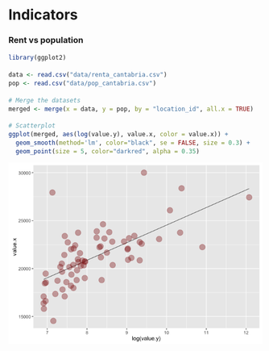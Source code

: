 Indicators
================

### Rent vs population

``` r
library(ggplot2)

data <- read.csv("data/renta_cantabria.csv")
pop <- read.csv("data/pop_cantabria.csv")

# Merge the datasets
merged <- merge(x = data, y = pop, by = "location_id", all.x = TRUE)

# Scatterplot
ggplot(merged, aes(log(value.y), value.x, color = value.x)) +
  geom_smooth(method='lm', color="black", se = FALSE, size = 0.3) +
  geom_point(size = 5, color="darkred", alpha = 0.35)
```

![](graphics_files/figure-markdown_github/unnamed-chunk-1-1.png)
